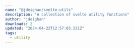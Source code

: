 ```yaml
---
name: "@jdeighan/svelte-utils"
description: "A collection of svelte utility functions"
author: "jdeighan"
downloads: 2
updated: "2024-04-22T12:57:03.221Z"
tags: 
  - utility
---
```

